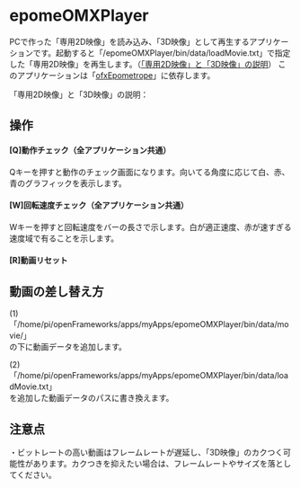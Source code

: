 # epomeOMXPlayer
PCで作った「専用2D映像」を読み込み、「3D映像」として再生するアプリケーションです。起動すると「/epomeOMXPlayer/bin/data/loadMovie.txt」で指定した「専用2D映像」を再生します。（<a rel="license" href="https://github.com/yutaka-miki/Epometrope#%E3%82%B3%E3%83%B3%E3%83%86%E3%83%B3%E3%83%84%E9%96%8B%E7%99%BA" target="_blank">「専用2D映像」と「3D映像」の説明</a>）
このアプリケーションは「<a rel="license" href="https://github.com/yutaka-miki/ofxEpometrope" target="_blank">ofxEpometrope</a>」に依存します。
  
「専用2D映像」と「3D映像」の説明： 

## 操作
#### [Q]動作チェック（全アプリケーション共通）
Qキーを押すと動作のチェック画面になります。向いてる角度に応じて白、赤、青のグラフィックを表示します。

#### [W]回転速度チェック（全アプリケーション共通）
Wキーを押すと回転速度をバーの長さで示します。白が適正速度、赤が速すぎる速度域で有ることを示します。

#### [R]動画リセット
	
## 動画の差し替え方
(1)「/home/pi/openFrameworks/apps/myApps/epomeOMXPlayer/bin/data/movie/」  
の下に動画データを追加します。  
  
(2)「/home/pi/openFrameworks/apps/myApps/epomeOMXPlayer/bin/data/loadMovie.txt」  
を追加した動画データのパスに書き換えます。
	
## 注意点
・ビットレートの高い動画はフレームレートが遅延し、「3D映像」のカクつく可能性があります。カクつきを抑えたい場合は、フレームレートやサイズを落としてください。
